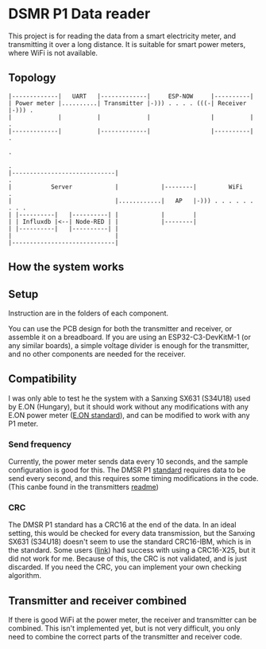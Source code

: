 # DSMR P1 Data reader

This project is for reading the data from a smart electricity meter, and transmitting it over a long distance. It is suitable for smart power meters, where WiFi is not available.

## Topology

```
|-------------|   UART   |-------------|     ESP-NOW     |----------|
| Power meter |..........| Transmitter |-))) . . . . (((-| Receiver |-))) .
|             |          |             |                 |          |     .
|-------------|          |-------------|                 |----------|     .
                                                                          .
                                                                          .
|-----------------------------|                                           .
|           Server            |            |--------|         WiFi        .
|                             |............|   AP   |-))) . . . . . . . . .
| |----------|   |----------| |            |        |
| | Influxdb |<--| Node-RED | |            |--------|
| |----------|   |----------| |
|                             |
|-----------------------------|
```

## How the system works

## Setup

Instruction are in the folders of each component.

You can use the PCB design for both the transmitter and receiver, or assemble it on a breadboard. If you are using an ESP32-C3-DevKitM-1 (or any similar boards), a simple voltage divider is enough for the transmitter, and no other components are needed for the receiver.

## Compatibility

I was only able to test he the system with a Sanxing SX631 (S34U18) used by E.ON (Hungary), but it should work without any modifications with any E.ON power meter ([E.ON standard](https://www.eon.hu/content/dam/eon/eon-hungary/documents/Lakossagi/aram/muszaki-ugyek/p1_port%20felhaszn_interfesz_taj_%2020230210.pdf)), and can be modified to work with any P1 meter.

### Send frequency

Currently, the power meter sends data every 10 seconds, and the sample configuration is good for this. The DMSR P1 [standard](https://www.netbeheernederland.nl/_upload/Files/Slimme_meter_15_a727fce1f1.pdf) requires data to be send every second, and this requires some timing modifications in the code. (This canbe found in the transmitters [readme](dsmr-p1-transmitter/README.md))

### CRC

The DMSR P1 standard has a CRC16 at the end of the data. In an ideal setting, this would be checked for every data transmission, but the Sanxing SX631 (S34U18) doesn't seem to use the standard CRC16-IBM, which is in the standard. Some users ([link](https://hup.hu/node/175802)) had success with using a CRC16-X25, but it did not work for me. Because of this, the CRC is not validated, and is just discarded. If you need the CRC, you can implement your own checking algorithm.

## Transmitter and receiver combined

If there is good WiFi at the power meter, the receiver and transmitter can be combined. This isn't implemented yet, but is not very difficult, you only need to combine the correct parts of the transmitter and receiver code.

